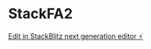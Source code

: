 # StackFA2

[Edit in StackBlitz next generation editor ⚡️](https://stackblitz.com/~/github.com/aadeshsabale23/StackFA2)